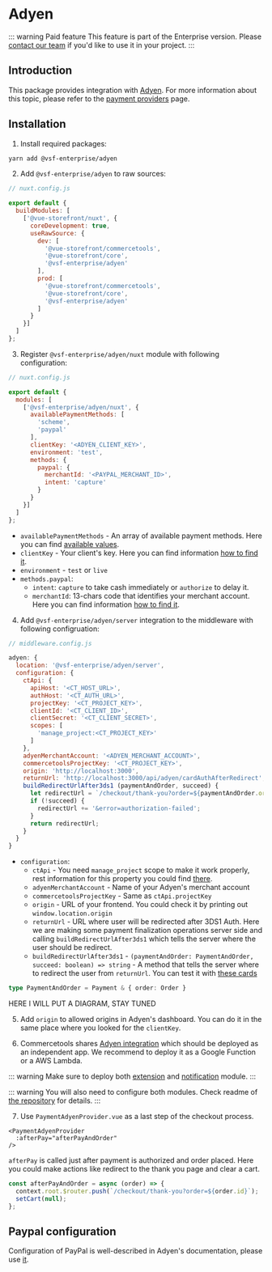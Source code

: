 # Adyen <Badge text="Enterprise" type="info" />

::: warning Paid feature
This feature is part of the Enterprise version. Please [contact our team](https://www.vuestorefront.io/contact/sales) if you'd like to use it in your project.
:::

## Introduction

This package provides integration with [Adyen](https://www.adyen.com/). For more information about this topic, please refer to the [payment providers](../guide/checkout.html#payment-providers) page.

## Installation

1. Install required packages:

```sh
yarn add @vsf-enterprise/adyen
```

2. Add `@vsf-enterprise/adyen` to raw sources:
```js
// nuxt.config.js

export default {
  buildModules: [
    ['@vue-storefront/nuxt', {
      coreDevelopment: true,
      useRawSource: {
        dev: [
          '@vue-storefront/commercetools',
          '@vue-storefront/core',
          '@vsf-enterprise/adyen'
        ],
        prod: [
          '@vue-storefront/commercetools',
          '@vue-storefront/core',
          '@vsf-enterprise/adyen'
        ]
      }
    }]
  ]
};
```

3. Register `@vsf-enterprise/adyen/nuxt` module with following configuration:

```js
// nuxt.config.js

export default {
  modules: [
    ['@vsf-enterprise/adyen/nuxt', {
      availablePaymentMethods: [
        'scheme',
        'paypal'
      ],
      clientKey: '<ADYEN_CLIENT_KEY>',
      environment: 'test',
      methods: {
        paypal: {
          merchantId: '<PAYPAL_MERCHANT_ID>',
          intent: 'capture'
        }
      }
    }]
  ]
};
```

* `availablePaymentMethods` - An array of available payment methods. Here you can find [available values](https://docs.adyen.com/payment-methods).
* `clientKey` - Your client's key. Here you can find information [how to find it](https://docs.adyen.com/development-resources/client-side-authentication#get-your-client-key).
* `environment` - `test` or `live`
* `methods.paypal`:
  * `intent`: `capture` to take cash immediately or `authorize` to delay it.
  * `merchantId`: 13-chars code that identifies your merchant account. Here you can find information [how to find it](https://www.paypal.com/us/smarthelp/article/FAQ3850).


4. Add `@vsf-enterprise/adyen/server` integration to the middleware with following configruation:
```js
// middleware.config.js

adyen: {
  location: '@vsf-enterprise/adyen/server',
  configuration: {
    ctApi: {
      apiHost: '<CT_HOST_URL>',
      authHost: '<CT_AUTH_URL>',
      projectKey: '<CT_PROJECT_KEY>',
      clientId: '<CT_CLIENT_ID>',
      clientSecret: '<CT_CLIENT_SECRET>',
      scopes: [
        'manage_project:<CT_PROJECT_KEY>'
      ]
    },
    adyenMerchantAccount: '<ADYEN_MERCHANT_ACCOUNT>',
    commercetoolsProjectKey: '<CT_PROJECT_KEY>',
    origin: 'http://localhost:3000',
    returnUrl: 'http://localhost:3000/api/adyen/cardAuthAfterRedirect',
    buildRedirectUrlAfter3ds1 (paymentAndOrder, succeed) {
      let redirectUrl = `/checkout/thank-you?order=${paymentAndOrder.order.id}`;
      if (!succeed) {
        redirectUrl += '&error=authorization-failed';
      }
      return redirectUrl;
    }
  }
}
```

* `configuration`:
  * `ctApi` - You need `manage_project` scope to make it work properly, rest information for this property you could find [there](../commercetools/getting-started.html#configuring-your-commercetools-integration).
  * `adyenMerchantAccount` - Name of your Adyen's merchant account
  * `commercetoolsProjectKey` - Same as `ctApi.projectKey`
  * `origin` - URL of your frontend. You could check it by printing out `window.location.origin`
  * `returnUrl` - URL where user will be redirected after 3DS1 Auth. Here we are making some payment finalization operations server side and calling `buildRedirectUrlAfter3ds1` which tells the server where the user should be redirect.
  * `buildRedirectUrlAfter3ds1` - `(paymentAndOrder: PaymentAndOrder, succeed: boolean) => string` - A method that tells the server where to redirect the user from `returnUrl`. You can test it with [these cards](https://docs.adyen.com/development-resources/test-cards/test-card-numbers#test-3d-secure-authentication)

```ts
type PaymentAndOrder = Payment & { order: Order }
```

HERE I WILL PUT A DIAGRAM, STAY TUNED


5. Add `origin` to allowed origins in Adyen's dashboard. You can do it in the same place where you looked for the `clientKey`.

6. Commercetools shares [Adyen integration](https://github.com/commercetools/commercetools-adyen-integration) which should be deployed as an independent app. We recommend to deploy it as a Google Function or a AWS Lambda.

::: warning
Make sure to deploy both [extension](https://github.com/commercetools/commercetools-adyen-integration/tree/master/extension) and [notification](https://github.com/commercetools/commercetools-adyen-integration/tree/master/notification) module.
:::

::: warning
You will also need to configure both modules. Check readme of [the repository](https://github.com/commercetools/commercetools-adyen-integration) for details.
:::

7. Use `PaymentAdyenProvider.vue` as a last step of the checkout process.
```vue
<PaymentAdyenProvider
  :afterPay="afterPayAndOrder"
/>
```

`afterPay` is called just after payment is authorized and order placed. Here you could make actions like redirect to the thank you page and clear a cart.
```js
const afterPayAndOrder = async (order) => {
  context.root.$router.push(`/checkout/thank-you?order=${order.id}`);
  setCart(null);
};
```

## Paypal configuration
Configuration of PayPal is well-described in Adyen's documentation, please use [it](https://docs.adyen.com/payment-methods/paypal/web-drop-in).
